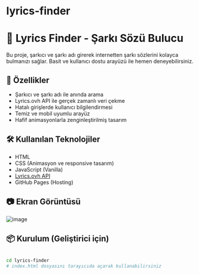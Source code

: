 # lyrics-finder
# 🎵 Lyrics Finder - Şarkı Sözü Bulucu

Bu proje, şarkıcı ve şarkı adı girerek internetten şarkı sözlerini kolayca bulmanızı sağlar. Basit ve kullanıcı dostu arayüzü ile hemen deneyebilirsiniz.



## 🚀 Özellikler

- Şarkıcı ve şarkı adı ile anında arama
- Lyrics.ovh API ile gerçek zamanlı veri çekme
- Hatalı girişlerde kullanıcı bilgilendirmesi
- Temiz ve mobil uyumlu arayüz
- Hafif animasyonlarla zenginleştirilmiş tasarım

## 🛠️ Kullanılan Teknolojiler

- HTML
- CSS (Animasyon ve responsive tasarım)
- JavaScript (Vanilla)
- [Lyrics.ovh API](https://lyricsovh.docs.apiary.io)
- GitHub Pages (Hosting)

## 📷 Ekran Görüntüsü
![image](https://github.com/user-attachments/assets/305b558b-c84b-4a2a-b167-a7317abb7ab4)





## 📦 Kurulum (Geliştirici için)

```bash

cd lyrics-finder
# index.html dosyasını tarayıcıda açarak kullanabilirsiniz
